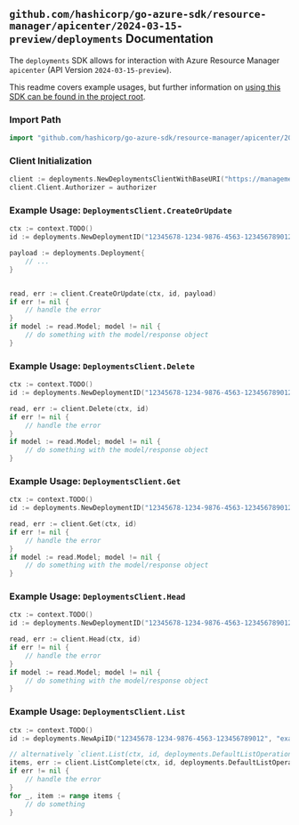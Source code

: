 
## `github.com/hashicorp/go-azure-sdk/resource-manager/apicenter/2024-03-15-preview/deployments` Documentation

The `deployments` SDK allows for interaction with Azure Resource Manager `apicenter` (API Version `2024-03-15-preview`).

This readme covers example usages, but further information on [using this SDK can be found in the project root](https://github.com/hashicorp/go-azure-sdk/tree/main/docs).

### Import Path

```go
import "github.com/hashicorp/go-azure-sdk/resource-manager/apicenter/2024-03-15-preview/deployments"
```


### Client Initialization

```go
client := deployments.NewDeploymentsClientWithBaseURI("https://management.azure.com")
client.Client.Authorizer = authorizer
```


### Example Usage: `DeploymentsClient.CreateOrUpdate`

```go
ctx := context.TODO()
id := deployments.NewDeploymentID("12345678-1234-9876-4563-123456789012", "example-resource-group", "serviceName", "workspaceName", "apiName", "deploymentName")

payload := deployments.Deployment{
	// ...
}


read, err := client.CreateOrUpdate(ctx, id, payload)
if err != nil {
	// handle the error
}
if model := read.Model; model != nil {
	// do something with the model/response object
}
```


### Example Usage: `DeploymentsClient.Delete`

```go
ctx := context.TODO()
id := deployments.NewDeploymentID("12345678-1234-9876-4563-123456789012", "example-resource-group", "serviceName", "workspaceName", "apiName", "deploymentName")

read, err := client.Delete(ctx, id)
if err != nil {
	// handle the error
}
if model := read.Model; model != nil {
	// do something with the model/response object
}
```


### Example Usage: `DeploymentsClient.Get`

```go
ctx := context.TODO()
id := deployments.NewDeploymentID("12345678-1234-9876-4563-123456789012", "example-resource-group", "serviceName", "workspaceName", "apiName", "deploymentName")

read, err := client.Get(ctx, id)
if err != nil {
	// handle the error
}
if model := read.Model; model != nil {
	// do something with the model/response object
}
```


### Example Usage: `DeploymentsClient.Head`

```go
ctx := context.TODO()
id := deployments.NewDeploymentID("12345678-1234-9876-4563-123456789012", "example-resource-group", "serviceName", "workspaceName", "apiName", "deploymentName")

read, err := client.Head(ctx, id)
if err != nil {
	// handle the error
}
if model := read.Model; model != nil {
	// do something with the model/response object
}
```


### Example Usage: `DeploymentsClient.List`

```go
ctx := context.TODO()
id := deployments.NewApiID("12345678-1234-9876-4563-123456789012", "example-resource-group", "serviceName", "workspaceName", "apiName")

// alternatively `client.List(ctx, id, deployments.DefaultListOperationOptions())` can be used to do batched pagination
items, err := client.ListComplete(ctx, id, deployments.DefaultListOperationOptions())
if err != nil {
	// handle the error
}
for _, item := range items {
	// do something
}
```
